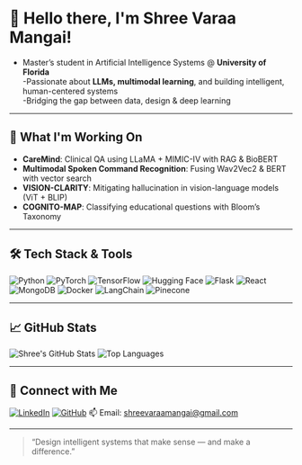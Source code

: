 # 👋 Hello there, I'm Shree Varaa Mangai!

- Master’s student in Artificial Intelligence Systems @ **University of Florida**  
-Passionate about **LLMs, multimodal learning**, and building intelligent, human-centered systems  
-Bridging the gap between data, design & deep learning  

---

## 🚀 What I'm Working On

-  **CareMind**: Clinical QA using LLaMA + MIMIC-IV with RAG & BioBERT  
-  **Multimodal Spoken Command Recognition**: Fusing Wav2Vec2 & BERT with vector search  
- **VISION-CLARITY**: Mitigating hallucination in vision-language models (ViT + BLIP)  
-  **COGNITO-MAP**: Classifying educational questions with Bloom’s Taxonomy

---

## 🛠️ Tech Stack & Tools

![Python](https://img.shields.io/badge/Python-3776AB?style=for-the-badge&logo=python&logoColor=white)
![PyTorch](https://img.shields.io/badge/PyTorch-EE4C2C?style=for-the-badge&logo=pytorch&logoColor=white)
![TensorFlow](https://img.shields.io/badge/TensorFlow-FF6F00?style=for-the-badge&logo=tensorflow&logoColor=white)
![Hugging Face](https://img.shields.io/badge/HuggingFace-FFD21F?style=for-the-badge&logo=huggingface&logoColor=black)
![Flask](https://img.shields.io/badge/Flask-000000?style=for-the-badge&logo=flask&logoColor=white)
![React](https://img.shields.io/badge/React-20232A?style=for-the-badge&logo=react&logoColor=61DAFB)
![MongoDB](https://img.shields.io/badge/MongoDB-4EA94B?style=for-the-badge&logo=mongodb&logoColor=white)
![Docker](https://img.shields.io/badge/Docker-2496ED?style=for-the-badge&logo=docker&logoColor=white)
![LangChain](https://img.shields.io/badge/LangChain-FFFFFF?style=for-the-badge&logo=data:image/svg+xml;base64,&logoColor=black)
![Pinecone](https://img.shields.io/badge/Pinecone-00A693?style=for-the-badge&logo=pinecone&logoColor=white)

---

## 📈 GitHub Stats

![Shree's GitHub Stats](https://github-readme-stats.vercel.app/api?username=shreevm&show_icons=true&theme=tokyonight&hide_title=true)
![Top Languages](https://github-readme-stats.vercel.app/api/top-langs/?username=shreevm&layout=compact&theme=tokyonight)

---

## 💼 Connect with Me

[![LinkedIn](https://img.shields.io/badge/LinkedIn-blue?style=for-the-badge&logo=linkedin&logoColor=white)](https://www.linkedin.com/in/shreevaraamangai/)
[![GitHub](https://img.shields.io/badge/GitHub-333?style=for-the-badge&logo=github&logoColor=white)](https://github.com/shreevm)
📫 Email: shreevaraamangai@gmail.com

---

> “Design intelligent systems that make sense — and make a difference.”
